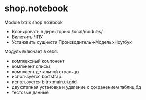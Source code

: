 # shop.notebook
Module bitrix shop notebook

* Клонировать в директорию /local/modules/
* Включить ЧПУ
* Установить сущности Производитель->Модель>Ноутбук

Модуль включает в себя:
- комплексный компонент
- компонент списка
- компонент детальной страницы
- используется bootstrap
- используется bitrix:main.ui.grid
- двухэтапная установка и удаление с сохранением таблиц бд
- тестовые данные
